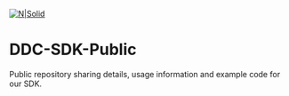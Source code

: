 [![N|Solid](https://ebuilder.com/wp-content/uploads/2017/02/ebuilder-effortless-logo.png)](https://ebuilder.com/)
# DDC-SDK-Public
Public repository sharing details, usage information and example code for our SDK.
